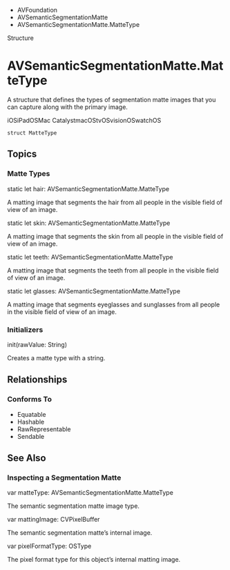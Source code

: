 

- AVFoundation
- AVSemanticSegmentationMatte
-  AVSemanticSegmentationMatte.MatteType 

Structure

# AVSemanticSegmentationMatte.MatteType

A structure that defines the types of segmentation matte images that you can capture along with the primary image.

iOSiPadOSMac CatalystmacOStvOSvisionOSwatchOS

``` source
struct MatteType
```

## Topics

### Matte Types

static let hair: AVSemanticSegmentationMatte.MatteType

A matting image that segments the hair from all people in the visible field of view of an image.

static let skin: AVSemanticSegmentationMatte.MatteType

A matting image that segments the skin from all people in the visible field of view of an image.

static let teeth: AVSemanticSegmentationMatte.MatteType

A matting image that segments the teeth from all people in the visible field of view of an image.

static let glasses: AVSemanticSegmentationMatte.MatteType

A matting image that segments eyeglasses and sunglasses from all people in the visible field of view of an image.

### Initializers

init(rawValue: String)

Creates a matte type with a string.

## Relationships

### Conforms To

- Equatable
- Hashable
- RawRepresentable
- Sendable

## See Also

### Inspecting a Segmentation Matte

var matteType: AVSemanticSegmentationMatte.MatteType

The semantic segmentation matte image type.

var mattingImage: CVPixelBuffer

The semantic segmentation matte’s internal image.

var pixelFormatType: OSType

The pixel format type for this object’s internal matting image.

